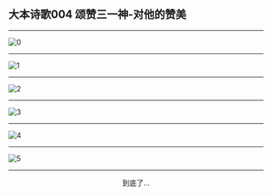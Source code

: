 
## 大本诗歌004 颂赞三一神-对他的赞美
        
<div id="aplayer0"></div>

<div id="aplayer1"></div>

<div id="aplayer2"></div>

---

<img alt="0" data-original="https://cdn.jsdelivr.net/gh/k34869/shi/data/d0003/0">

---

<img alt="1" data-original="https://cdn.jsdelivr.net/gh/k34869/shi/data/d0003/1">

---

<img alt="2" data-original="https://cdn.jsdelivr.net/gh/k34869/shi/data/d0003/2">

---

<img alt="3" data-original="https://cdn.jsdelivr.net/gh/k34869/shi/data/d0003/3">

---

<img alt="4" data-original="https://cdn.jsdelivr.net/gh/k34869/shi/data/d0003/4">

---

<img alt="5" data-original="https://cdn.jsdelivr.net/gh/k34869/shi/data/d0003/5">

---

<p style="text-align: center">到底了...</p>

<script src="/js/dist-view.js"></script>

<script>
MAIN.id = 'd0003';
        
const ap0 = new APlayer({
    container: document.getElementById('aplayer0'),
    volume: 1,
    loop: 'none',
    preload: 'none',
    audio: [{
        name: 'D004.mp3',
        artist: '大本诗歌',
        url: 'https://res.wx.qq.com/voice/getvoice?mediaid=MzI0NTk3MDM5M18yMjQ3NTE0NDY5',
        cover: '/favicon'
    }]
});
const ap1 = new APlayer({
    container: document.getElementById('aplayer1'),
    volume: 1,
    loop: 'none',
    preload: 'none',
    audio: [{
        name: 'D004第一节领唱.mp3',
        artist: '大本诗歌',
        url: 'https://res.wx.qq.com/voice/getvoice?mediaid=MzI0NTk3MDM5M18yMjQ3NTE0NDcw',
        cover: '/favicon'
    }]
});
const ap2 = new APlayer({
    container: document.getElementById('aplayer2'),
    volume: 1,
    loop: 'none',
    preload: 'none',
    audio: [{
        name: 'D004教唱版.mp3',
        artist: '大本诗歌',
        url: 'https://res.wx.qq.com/voice/getvoice?mediaid=MzI0NTk3MDM5M18yMjQ3NTE0NDcx',
        cover: '/favicon'
    }]
});
</script>
